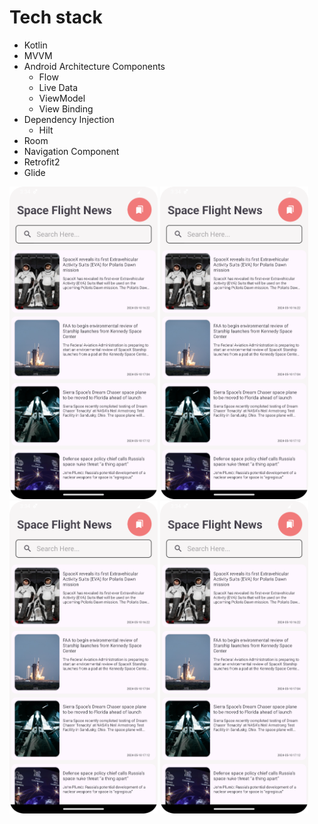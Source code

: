 # Tech stack 

- Kotlin
- MVVM
- Android Architecture Components 
     - Flow
     - Live Data
     - ViewModel
     - View Binding
- Dependency Injection
     - Hilt     
- Room
- Navigation Component
- Retrofit2
- Glide

 <img src="https://github.com/ofpekgoz/SpaceflightNewsApp/blob/main/screenshot/Screenshot_20240513_153435.png" height="500">
 <img src="https://github.com/ofpekgoz/SpaceflightNewsApp/blob/main/screenshot/Screenshot_20240513_153435.png" height="500">
 <img src="https://github.com/ofpekgoz/SpaceflightNewsApp/blob/main/screenshot/Screenshot_20240513_153435.png" height="500">
 <img src="https://github.com/ofpekgoz/SpaceflightNewsApp/blob/main/screenshot/Screenshot_20240513_153435.png" height="500">
